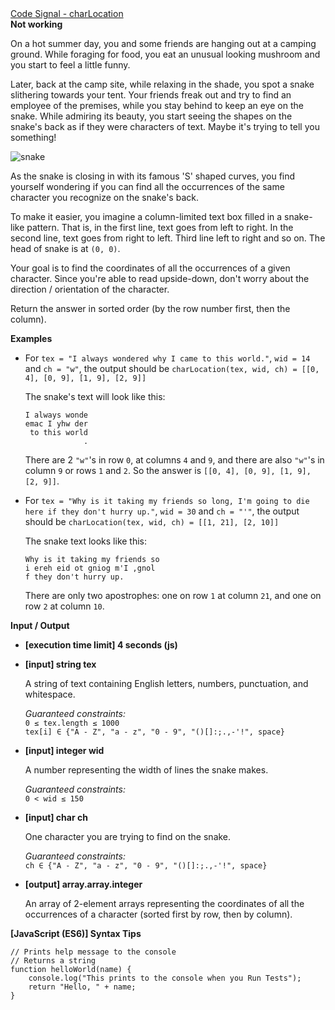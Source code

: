 <div><a href="https://app.codesignal.com/challenge/fy3iZcCkd54Ef3AjC" target="_blank">Code Signal - charLocation</a></div>
<div><strong>Not working</strong></div>
<div class="markdown"><p>On a hot summer day, you and some friends are hanging out at a camping ground. While foraging for food, you eat an unusual looking mushroom and you start to feel a little funny.</p>
<p>Later, back at the camp site, while relaxing in the shade, you spot a snake slithering towards your tent. Your friends freak out and try to find an employee of the premises, while you stay behind to keep an eye on the snake. While admiring its beauty, you start seeing the shapes on the snake's back as if they were characters of text. Maybe it's trying to tell you something!</p>
<p><img src="https://i.imgur.com/byMektW.png" alt="snake"></p>
<p>As the snake is closing in with its famous 'S' shaped curves, you find yourself wondering if you can find all the occurrences of the same character you recognize on the snake's back.</p>
<p>To make it easier, you imagine a column-limited text box filled in a snake-like pattern. That is, in the first line, text goes from left to right. In the second line, text goes from right to left. Third line left to right and so on. The head of snake is at <code>(0, 0)</code>.</p>
<p>Your goal is to find the coordinates of all the occurrences of a given character. Since you're able to read upside-down, don't worry about the direction / orientation of the character.</p>
<p>Return the answer in sorted order (by the row number first, then the column).</p>
<p><strong>Examples</strong></p>
<ul>
<li>
<p>For <code>tex = "I always wondered why I came to this world."</code>, <code>wid = 14</code> and <code>ch = "w"</code>, the output should be <code>charLocation(tex, wid, ch) = [[0, 4], [0, 9], [1, 9], [2, 9]]</code></p>
<p>The snake's text will look like this:</p>
<pre><code>I always wonde
emac I yhw der
 to this world
             .
</code></pre>
<p>There are 2 <code>"w"</code>'s in row <code>0</code>, at columns <code>4</code> and <code>9</code>, and there are also <code>"w"</code>'s in column <code>9</code> or rows <code>1</code> and <code>2</code>. So the answer is <code>[[0, 4], [0, 9], [1, 9], [2, 9]]</code>.</p>
</li>
<li>
<p>For <code>tex = "Why is it taking my friends so long, I'm going to die here if they don't hurry up."</code>, <code>wid = 30</code> and <code>ch = "'"</code>, the output should be <code>charLocation(tex, wid, ch) = [[1, 21], [2, 10]]</code></p>
<p>The snake text looks like this:</p>
<pre><code>Why is it taking my friends so
i ereh eid ot gniog m'I ,gnol 
f they don't hurry up.
</code></pre>
<p>There are only two apostrophes: one on row <code>1</code> at column <code>21</code>, and one on row <code>2</code> at column <code>10</code>.</p>
</li>
</ul>
<p><strong>Input / Output</strong></p>
<ul>
<li>
<p><strong>[execution time limit] 4 seconds (js)</strong></p>
</li>
<li>
<p><strong>[input] string tex</strong></p>
<p>A string of text containing English letters, numbers, punctuation, and whitespace.</p>
<p><em>Guaranteed constraints:</em><br>
<code>0 ≤ tex.length ≤ 1000</code><br>
<code>tex[i] ∈ {"A - Z", "a - z", "0 - 9", "()[]:;.,-'!", space}</code></p>
</li>
<li>
<p><strong>[input] integer wid</strong></p>
<p>A number representing the width of lines the snake makes.</p>
<p><em>Guaranteed constraints:</em><br>
<code>0 &lt; wid ≤ 150</code></p>
</li>
<li>
<p><strong>[input] char ch</strong></p>
<p>One character you are trying to find on the snake.</p>
<p><em>Guaranteed constraints:</em><br>
<code>ch ∈ {"A - Z", "a - z", "0 - 9", "()[]:;.,-'!", space}</code></p>
</li>
<li>
<p><strong>[output] array.array.integer</strong></p>
<p>An array of 2-element arrays representing the coordinates of all the occurrences of a character (sorted first by row, then by column).</p>
</li>
</ul>
<p><strong>[JavaScript (ES6)] Syntax Tips</strong></p>
<pre><code class="language-javascript"><span class="hljs-comment">// Prints help message to the console</span>
<span class="hljs-comment">// Returns a string</span>
<span class="hljs-function"><span class="hljs-keyword">function</span> <span class="hljs-title">helloWorld</span>(<span class="hljs-params">name</span>) </span>{
    <span class="hljs-built_in">console</span>.log(<span class="hljs-string">"This prints to the console when you Run Tests"</span>);
    <span class="hljs-keyword">return</span> <span class="hljs-string">"Hello, "</span> + name;
}

</code></pre>
</div>